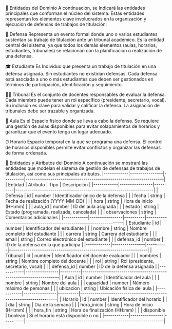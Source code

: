 🧩 Entidades del Dominio
A continuación, se Indicará las entidades principales que conforman el núcleo del sistema. Estas entidades representan los elementos clave involucrados en la organización y ejecución de defensas de trabajos de titulación:

📘 Defensa
Representa un evento formal donde uno o varios estudiantes sustentan su trabajo de titulación ante un tribunal académico.
Es la entidad central del sistema, ya que todos los demás elementos (aulas, horarios, estudiantes, tribunales) se relacionan con la planificación o realización de una defensa.

🎓 Estudiante
Es Individuo que presenta un trabajo de titulación en una defensa asignada.
Sin estudiantes no existirían defensas. Cada defensa está asociada a uno o más estudiantes que deben ser gestionados en términos de participación, identificación y seguimiento.

🧑‍⚖️ Tribunal
Es el conjunto de docentes responsables de evaluar la defensa. Cada miembro puede tener un rol específico (presidente, secretario, vocal).
Su inclusión es clave para validar y calificar la defensa. La asignación de tribunales debe ser trazable y organizada.

🏫 Aula
Es el Espacio físico donde se lleva a cabo la defensa.
Se requiere una gestión de aulas disponibles para evitar solapamientos de horarios y garantizar que el evento tenga un lugar adecuado.



⏰ Horario
Espacio temporal en la que se programa una defensa.
El control de horarios disponibles permite evitar conflictos y organizar las defensas de forma ordenada.

🧩 Entidades y Atributos del Dominio
A continuación se mostrará las entidades que modelan el sistema de gestión de defensas de trabajos de titulación, así como sus principales atributos.
|------------|----------------|----------|-------------------------------------------------------------------|
| Entidad    | Atributo       | Tipo     | Descripción                                                       |
|------------|----------------|----------|-------------------------------------------------------------------|
| Defensa    | id             | number   | Identificador único de la defensa                                 |
|            | fecha          | string   | Fecha de realización (YYYY-MM-DD)                                 |
|            | hora           | string   | Hora de inicio (HH:mm)                                            |
|            | aula_id        | number   | ID del aula asignada                                              |
|            | estado         | string   | Estado (programada, realizada, cancelada)                         |
|            | observaciones  | string   | Comentarios adicionales                                           |
|------------|----------------|----------|-------------------------------------------------------------------|
| Estudiante | id             | number   | Identificador del estudiante                                      |
|            | nombre         | string   | Nombre completo del estudiante                                    |
|            | carrera        | string   | Carrera del estudiante                                            |
|            | email          | string   | Correo electrónico del estudiante                                 |
|            | defensa_id     | number   | ID de la defensa en la que participa                              |
|------------|----------------|----------|-------------------------------------------------------------------|
| Tribunal   | id             | number   | Identificador del docente evaluador                               |
|            | nombres        | string   | Nombre completo del docente                                       |
|            | rol            | string   | Rol (presidente, secretario, vocal)                               |
|            | defensa_id     | number   | ID de la defensa asignada                                         |
|------------|----------------|----------|-------------------------------------------------------------------|
| Aula       | id             | number   | Identificador del aula                                            |
|            | nombre         | string   | Nombre del aula                                                   |
|            | capacidad      | number   | Número máximo de personas                                         |
|            | ubicacion      | string   | Ubicación física del aula                                         |
|------------|----------------|----------|-------------------------------------------------------------------|
| Horario    | id             | number   | Identificador del horario                                         |
|            | día            | string   | Día de la semana                                                  |
|            | hora_inicio    | string   | Hora de inicio (HH:mm)                                            |
|            | hora_fin       | string   | Hora de finalización (HH:mm)                                      |
|            | disponible     | boolean  | Si el horario está disponible o no                                |
|------------|----------------|----------|-------------------------------------------------------------------|
